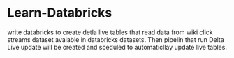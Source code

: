 # Learn-Databricks
write databricks to create detla live tables that read data from wiki click streams dataset avaiable in databricks datasets.
Then pipelin that run Delta Live update will be created and sceduled to automaticllay update live tables.
